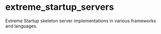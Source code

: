 extreme_startup_servers
=======================

Extreme Startup skeleton server implementations in various frameworks and languages.

<!--- The server can be cloned from https://github.com/jhannes/extreme_startup.git -->
